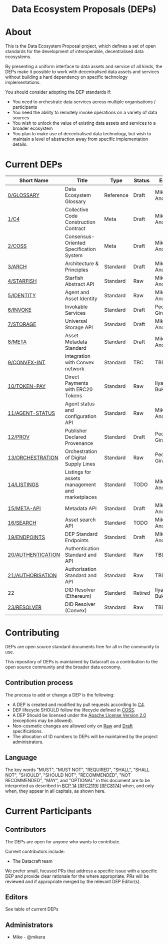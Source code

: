 
<h1 align="center">Data Ecosystem Proposals (DEPs)</h1>


# About

This is the Data Ecosystem Proposal project, which defines a set of open standards for the 
development of interoperable, decentralised data ecosystems.

By presenting a uniform interface to data assets and service of all kinds, the DEPs make it 
possible to work with decentralised data assets and services without building a hard 
dependency on specific technology implementations. 

You should consider adopting the DEP standards if:

- You need to orchestrate data services across multiple organisations / participants
- You need the ability to remotely invoke operations on a variety of data sources
- You wish to unlock the value of existing data assets and services to a broader ecosystem
- You plan to make use of decentralised data technology, but wish to maintain a level of abstraction away from specific implementation details.


# Current DEPs

Short Name             | Title                                                        | Type         | Status     | Editor
-----------------------|--------------------------------------------------------------|--------------|------------|-------
[0/GLOSSARY](0)        | Data Ecosystem Glossary                                      | Reference    | Draft      | Mike Anderson
[1/C4](1)              | Collective Code Construction Contract                        | Meta         | Draft      | Mike Anderson
[2/COSS](2)            | Consensus-Oriented Specification System                      | Meta         | Draft      | Mike Anderson
[3/ARCH](3)            | Architecture & Principles                                    | Standard     | Draft      | Mike Anderson
[4/STARFISH](4)        | Starfish Abstract API                                        | Standard     | Raw        | Mike Anderson
[5/IDENTITY](5)        | Agent and Asset Identity                                     | Standard     | Raw        | Mike Anderson
[6/INVOKE](6)          | Invokable Services                                           | Standard     | Draft      | Pedro Giradi
[7/STORAGE](7)         | Universal Storage API                                        | Standard     | Draft      | Mike Anderson
[8/META](8)            | Asset Metadata Standard                                      | Standard     | Draft      | Mike Anderson
[9/CONVEX-INT](10)     | Integration with Convex network                              | Standard     | TBC        | TBD
[10/TOKEN-PAY](10)     | Direct Payments with ERC20 Tokens                            | Standard     | Raw        | Ilya Bukalov
[11/AGENT-STATUS](11)  | Agent status and configuration API                           | Standard     | Raw        | Mike Anderson
[12/PROV](12)          | Publisher Declared Provenance                                | Standard     | Draft      | Pedro Girardi
[13/ORCHESTRATION](13) | Orchestration of Digital Supply Lines                        | Standard     | Raw        | Pedro Girardi
[14/LISTINGS](14)      | Listings for assets management and marketplaces              | Standard     | TODO       | Mike Anderson
[15/META-API](15)      | Metadata API                                                 | Standard     | Draft      | Mike Anderson
[16/SEARCH](16)        | Asset search API                                             | Standard     | TODO       | Mike Anderson
[19/ENDPOINTS](19)     | DEP Standard Endpoints                                       | Standard     | Draft      | Mike Anderson
[20/AUTHENTICATION](20)| Authentication Standard and API                              | Standard     | Raw        | TBD
[21/AUTHORISATION](21) | Authorisation Standard and API                               | Standard     | Raw        | TBD
22                     | DID Resolver (Ethereum)                                      | Standard     | Retired    | Ilya Bukalov
[23/RESOLVER](23)      | DID Resolver (Convex)                                        | Standard     | Raw        | TBD


# Contributing

DEPs are open source standard documents free for all in the community to use.

This repository of DEPs is maintained by Datacraft as a contribution to the open source community and the broader data economy.

## Contribution process

The process to add or change a DEP is the following:
- A DEP is created and modified by pull requests according to [C4](./1).
- DEP lifecycle SHOULD follow the lifecycle defined in [COSS](./2).
- A DEP Should be licensed under the [Apache License Version 2.0](./LICENSE) (exceptions may be allowed).
- Non-cosmetic changes are allowed only on [Raw](./2#raw-deps) and [Draft](./2#draft-deps) specifications.
- The allocation of ID numbers to DEPs will be maintained by the project administrators.

## Language

The key words "MUST", "MUST NOT", "REQUIRED", "SHALL", "SHALL NOT", "SHOULD", "SHOULD NOT", "RECOMMENDED", "NOT RECOMMENDED", "MAY", and "OPTIONAL" in this document are to be interpreted as described in [BCP 14](https://tools.ietf.org/html/bcp14) \[[RFC2119](https://tools.ietf.org/html/rfc2119)\] \[[RFC8174](https://tools.ietf.org/html/rfc8174)\] when, and only when, they appear in all capitals, as shown here.


# Current Participants

## Contributors

The DEPs are open for anyone who wants to contribute.

Current contributors include:
- The Datacraft team

We prefer small, focused PRs that address a specific issue with a specific DEP and provide
clear rationale for the where appropriate. PRs will be reviewed and 
if appropriate merged by the relevant DEP Editor(s).


## Editors

See table of current DEPs

## Administrators

- Mike - @mikera
